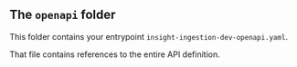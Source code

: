 ## The `openapi` folder

This folder contains your entrypoint `insight-ingestion-dev-openapi.yaml`.

That file contains references to the entire API definition.
